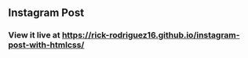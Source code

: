 ## Instagram Post

### View it live at https://rick-rodriguez16.github.io/instagram-post-with-htmlcss/